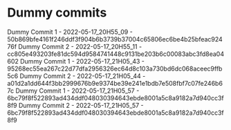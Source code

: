 # Dummy commits

Dummy Commit 1 - 2022-05-17_20H55_09 - 50b869bfe4161f246ddf3f904b6b3739b37004c65806ec6be4b25bfeac92476f
Dummy Commit 2 - 2022-05-17_20H55_11 - cc805e493203fe81dc594d9584741448c9131be203b6c00083abc3fd8ea04602
Dummy Commit 1 - 2022-05-17_21H05_43 - 95268ec55ea267c22d77dfa2956326ec64d8c103a730bd6dc068aceec9ffb5c6
Dummy Commit 2 - 2022-05-17_21H05_44 - a01d2a1dd644f3bb2999676b9e9374be39e241e1bdb7e508fbf7c07fe246b67c
Dummy Commit 1 - 2022-05-17_21H05_57 - 6bc79f8f522893ad434ddf048030394643ebde8001a5c8a9182a7d940cc3f8f9
Dummy Commit 2 - 2022-05-17_21H05_57 - 6bc79f8f522893ad434ddf048030394643ebde8001a5c8a9182a7d940cc3f8f9

